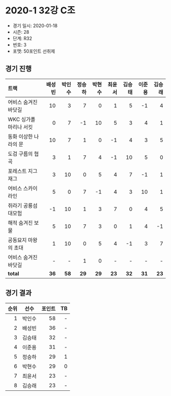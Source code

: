# 2020-1 32강 C조

- 경기 일시: 2020-01-18
- 시즌: 28
- 단계: R32
- 번호: 3
- 포맷: 50포인트 선취제





## 경기 진행

| 트랙 | 배성빈 | 박인수 | 정승하 | 박현수 | 최윤서 | 김승태 | 이준용 | 김승래 |
|:---|---:|---:|---:|---:|---:|---:|---:|---:|
| 어비스 숨겨진 바닷길 | 10 | 3 | 7 | 0 | 1 | 5 | -1 | 4 |
| WKC 싱가폴 마리나 서킷 | 0 | 7 | -1 | 10 | 5 | 3 | 4 | 1 |
| 동화 이상한 나라의 문 | 10 | 7 | 1 | 0 | -1 | 4 | 3 | 5 |
| 도검 구름의 협곡 | 3 | 1 | 7 | 4 | -1 | 10 | 5 | 0 |
| 포레스트 지그재그 | 3 | 10 | 0 | 5 | 4 | 7 | -1 | 1 |
| 어비스 스카이라인 | 5 | 0 | 7 | -1 | 4 | 3 | 10 | 1 |
| 쥐라기 공룡섬 대모험 | -1 | 10 | 1 | 3 | 7 | 0 | 4 | 5 |
| 해적 숨겨진 보물 | 5 | 10 | 7 | 3 | 0 | 1 | 4 | -1 |
| 공동묘지 마왕의 초대 | 1 | 10 | 0 | 5 | 4 | -1 | 3 | 7 |
| 어비스 숨겨진 바닷길 | - | - | 1 | 0 | - | - | - | - |
| __total__ | __36__ | __58__ | __29__ | __29__ | __23__ | __32__ | __31__ | __23__ |




## 경기 결과

| 순위 | 선수 | 포인트 | TB |
|---:|:---:|---:|---:|
| 1 | 박인수 | 58 | - |
| 2 | 배성빈 | 36 | - |
| 3 | 김승태 | 32 | - |
| 4 | 이준용 | 31 | - |
| 5 | 정승하 | 29 | 1 |
| 6 | 박현수 | 29 | 0 |
| 7 | 최윤서 | 23 | - |
| 8 | 김승래 | 23 | - |

